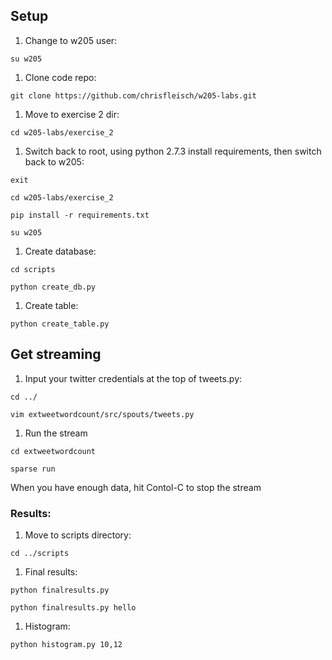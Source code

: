 ## Setup
1. Change to w205 user:

  `su w205`

1. Clone code repo:

  `git clone https://github.com/chrisfleisch/w205-labs.git`

1. Move to exercise 2 dir:

 `cd w205-labs/exercise_2`

1. Switch back to root, using python 2.7.3 install requirements, then switch back to w205:

 `exit`

 `cd w205-labs/exercise_2`

 `pip install -r requirements.txt`

 `su w205`

1. Create database:

 `cd scripts`

 `python create_db.py`

1. Create table:

 `python create_table.py`

## Get streaming

 1. Input your twitter credentials at the top of tweets.py:

 `cd ../`

 `vim extweetwordcount/src/spouts/tweets.py`

 1. Run the stream

 `cd extweetwordcount`

 `sparse run`

 When you have enough data, hit Contol-C to stop the stream

### Results:

1. Move to scripts directory:

 `cd ../scripts`

1. Final results:

 `python finalresults.py`

 `python finalresults.py hello`

1. Histogram:

 `python histogram.py 10,12`
